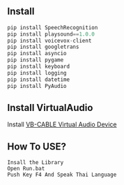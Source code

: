 ## Install 
``` python
pip install SpeechRecognition
pip install playsound==1.0.0
pip install voicevox-client
pip install googletrans
pip install asyncio
pip install pygame
pip install keyboard
pip install logging
pip install datetime
pip install PyAudio

```
## Install VirtualAudio
Install [VB-CABLE Virtual Audio Device](https://vb-audio.com/Cable/)

## How To USE?
```
Insall the Library
Open Run.bat
Push Key F4 And Speak Thai Language
```